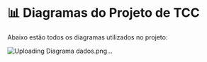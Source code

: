 
# 📊 Diagramas do Projeto de TCC

Abaixo estão todos os diagramas utilizados no projeto:

![Uploading Diagrama dados.png…]()
